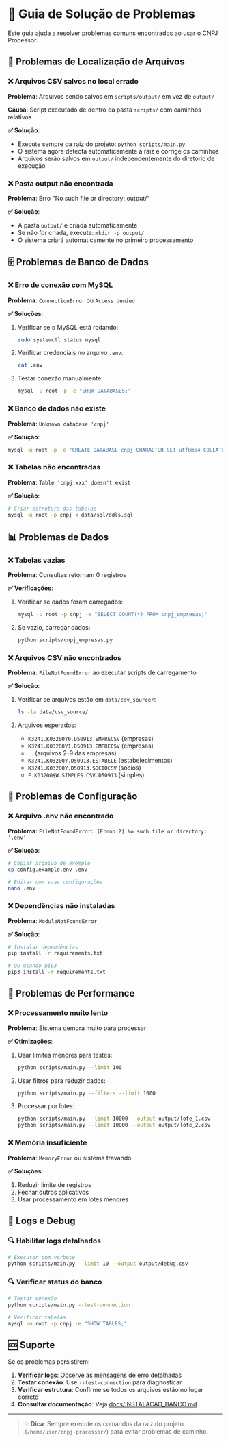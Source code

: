 # 🔧 Guia de Solução de Problemas

Este guia ajuda a resolver problemas comuns encontrados ao usar o CNPJ Processor.

## 📁 Problemas de Localização de Arquivos

### ❌ Arquivos CSV salvos no local errado

**Problema**: Arquivos sendo salvos em `scripts/output/` em vez de `output/`

**Causa**: Script executado de dentro da pasta `scripts/` com caminhos relativos

**✅ Solução**: 
- Execute sempre da raiz do projeto: `python scripts/main.py`
- O sistema agora detecta automaticamente a raiz e corrige os caminhos
- Arquivos serão salvos em `output/` independentemente do diretório de execução

### ❌ Pasta output não encontrada

**Problema**: Erro "No such file or directory: output/"

**✅ Solução**: 
- A pasta `output/` é criada automaticamente
- Se não for criada, execute: `mkdir -p output/`
- O sistema criará automaticamente no primeiro processamento

## 🗄️ Problemas de Banco de Dados

### ❌ Erro de conexão com MySQL

**Problema**: `ConnectionError` ou `Access denied`

**✅ Soluções**:
1. Verificar se o MySQL está rodando:
   ```bash
   sudo systemctl status mysql
   ```

2. Verificar credenciais no arquivo `.env`:
   ```bash
   cat .env
   ```

3. Testar conexão manualmente:
   ```bash
   mysql -u root -p -e "SHOW DATABASES;"
   ```

### ❌ Banco de dados não existe

**Problema**: `Unknown database 'cnpj'`

**✅ Solução**:
```bash
mysql -u root -p -e "CREATE DATABASE cnpj CHARACTER SET utf8mb4 COLLATE utf8mb4_unicode_ci;"
```

### ❌ Tabelas não encontradas

**Problema**: `Table 'cnpj.xxx' doesn't exist`

**✅ Solução**:
```bash
# Criar estrutura das tabelas
mysql -u root -p cnpj < data/sql/ddls.sql
```

## 📊 Problemas de Dados

### ❌ Tabelas vazias

**Problema**: Consultas retornam 0 registros

**✅ Verificações**:
1. Verificar se dados foram carregados:
   ```bash
   mysql -u root -p cnpj -e "SELECT COUNT(*) FROM cnpj_empresas;"
   ```

2. Se vazio, carregar dados:
   ```bash
   python scripts/cnpj_empresas.py
   ```

### ❌ Arquivos CSV não encontrados

**Problema**: `FileNotFoundError` ao executar scripts de carregamento

**✅ Solução**:
1. Verificar se arquivos estão em `data/csv_source/`:
   ```bash
   ls -la data/csv_source/
   ```

2. Arquivos esperados:
   - `K3241.K03200Y0.D50913.EMPRECSV` (empresas)
   - `K3241.K03200Y1.D50913.EMPRECSV` (empresas)
   - ... (arquivos 2-9 das empresas)
   - `K3241.K03200Y.D50913.ESTABELE` (estabelecimentos)
   - `K3241.K03200Y.D50913.SOCIOCSV` (sócios)
   - `F.K03200$W.SIMPLES.CSV.D50913` (simples)

## 🔧 Problemas de Configuração

### ❌ Arquivo .env não encontrado

**Problema**: `FileNotFoundError: [Errno 2] No such file or directory: '.env'`

**✅ Solução**:
```bash
# Copiar arquivo de exemplo
cp config.example.env .env

# Editar com suas configurações
nano .env
```

### ❌ Dependências não instaladas

**Problema**: `ModuleNotFoundError`

**✅ Solução**:
```bash
# Instalar dependências
pip install -r requirements.txt

# Ou usando pip3
pip3 install -r requirements.txt
```

## 🚀 Problemas de Performance

### ❌ Processamento muito lento

**Problema**: Sistema demora muito para processar

**✅ Otimizações**:
1. Usar limites menores para testes:
   ```bash
   python scripts/main.py --limit 100
   ```

2. Usar filtros para reduzir dados:
   ```bash
   python scripts/main.py --filters --limit 1000
   ```

3. Processar por lotes:
   ```bash
   python scripts/main.py --limit 10000 --output output/lote_1.csv
   python scripts/main.py --limit 10000 --output output/lote_2.csv
   ```

### ❌ Memória insuficiente

**Problema**: `MemoryError` ou sistema travando

**✅ Soluções**:
1. Reduzir limite de registros
2. Fechar outros aplicativos
3. Usar processamento em lotes menores

## 📝 Logs e Debug

### 🔍 Habilitar logs detalhados

```bash
# Executar com verbose
python scripts/main.py --limit 10 --output output/debug.csv
```

### 🔍 Verificar status do banco

```bash
# Testar conexão
python scripts/main.py --test-connection

# Verificar tabelas
mysql -u root -p cnpj -e "SHOW TABLES;"
```

## 🆘 Suporte

Se os problemas persistirem:

1. **Verificar logs**: Observe as mensagens de erro detalhadas
2. **Testar conexão**: Use `--test-connection` para diagnosticar
3. **Verificar estrutura**: Confirme se todos os arquivos estão no lugar correto
4. **Consultar documentação**: Veja [docs/INSTALACAO_BANCO.md](INSTALACAO_BANCO.md)

---

> 💡 **Dica**: Sempre execute os comandos da raiz do projeto (`/home/user/cnpj-processor/`) para evitar problemas de caminho.
